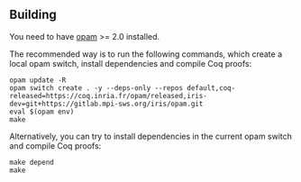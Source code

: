 ## Building

You need to have [opam](https://opam.ocaml.org/) >= 2.0 installed.

The recommended way is to run the following commands, which create a local opam switch, install dependencies and compile Coq proofs:

```
opam update -R
opam switch create . -y --deps-only --repos default,coq-released=https://coq.inria.fr/opam/released,iris-dev=git+https://gitlab.mpi-sws.org/iris/opam.git
eval $(opam env)
make
```

Alternatively, you can try to install dependencies in the current opam switch and compile Coq proofs:

```
make depend
make
```

